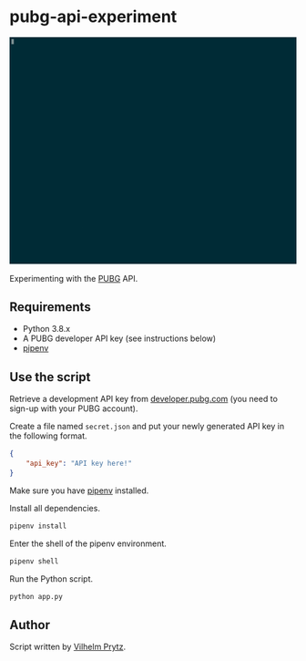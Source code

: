 # pubg-api-experiment

![PUBG API experiment](script.gif)

Experimenting with the [PUBG](https://developer.pubg.com/) API.

## Requirements

- Python 3.8.x
- A PUBG developer API key (see instructions below)
- [pipenv](https://github.com/pypa/pipenv)

## Use the script

Retrieve a development API key from [developer.pubg.com](https://developer.pubg.com/) (you need to sign-up with your PUBG account).

Create a file named `secret.json` and put your newly generated API key in the following format.

```json
{
    "api_key": "API key here!"
}
```

Make sure you have [pipenv](https://github.com/pypa/pipenv) installed.

Install all dependencies.

```bash
pipenv install
```

Enter the shell of the pipenv environment.

```bash
pipenv shell
```

Run the Python script.

```bash
python app.py
```

## Author

Script written by [Vilhelm Prytz](https://github.com/VilhelmPrytz).
